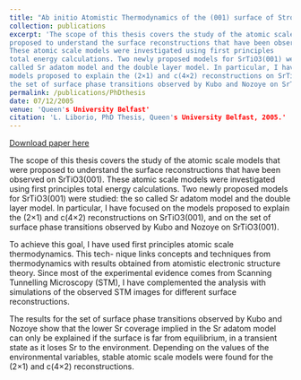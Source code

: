 ```yaml
---
title: "Ab initio Atomistic Thermodynamics of the (001) surface of Strontium Titanate"
collection: publications
excerpt: 'The scope of this thesis covers the study of the atomic scale models that were
proposed to understand the surface reconstructions that have been observed on SrTiO3(001). 
These atomic scale models were investigated using first principles
total energy calculations. Two newly proposed models for SrTiO3(001) were studied: the so 
called Sr adatom model and the double layer model. In particular, I have focused on the
models proposed to explain the (2×1) and c(4×2) reconstructions on SrTiO3(001), and on 
the set of surface phase transitions observed by Kubo and Nozoye on SrTiO3(001).' 
permalink: /publications/PhDthesis
date: 07/12/2005
venue: 'Queen's University Belfast'
citation: 'L. Liborio, PhD Thesis, Queen's University Belfast, 2005.'
---
```


[Download paper here](http://leandro-liborio.github.io/files/liborio-phdthesis.pdf)

The scope of this thesis covers the study of the atomic scale models that were proposed to understand the surface
reconstructions that have been observed on SrTiO3(001). These atomic scale models were investigated using first principles
total energy calculations. Two newly proposed models for SrTiO3(001) were studied: the so called Sr adatom model and the 
double layer model. In particular, I have focused on the models proposed to explain the (2×1) and c(4×2) reconstructions 
on SrTiO3(001), and on the set of surface phase transitions observed by Kubo and Nozoye on SrTiO3(001).

To achieve this goal, I have used first principles atomic scale thermodynamics. This tech- nique links concepts and 
techniques from thermodynamics with results obtained from atomistic electronic structure theory. Since most of the
experimental evidence comes from Scanning Tunnelling Microscopy (STM), I have complemented the analysis with simulations
of the observed STM images for different surface reconstructions.

The results for the set of surface phase transitions observed by Kubo and Nozoye show that the lower Sr coverage implied
in the Sr adatom model can only be explained if the surface is far from equilibrium, in a transient state as it loses Sr
to the environment. Depending on the values of the environmental variables, stable atomic scale models were found for the
(2×1) and c(4×2) reconstructions.
